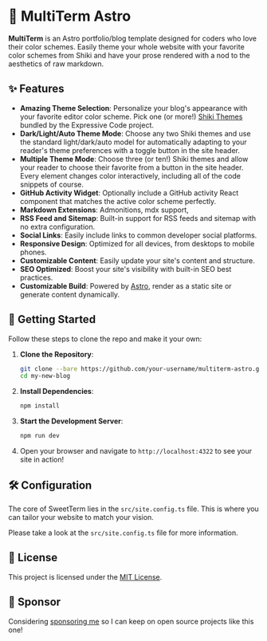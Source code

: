 # 🌟 MultiTerm Astro

**MultiTerm** is an Astro portfolio/blog template designed for coders who love their color schemes. Easily theme your whole website with your favorite color schemes from Shiki and have your prose rendered with a nod to the aesthetics of raw markdown.

<!-- ![SweetTerm Example Website](https://i.imgur.com/nmE2HPM.png) -->

## ✨ Features

- **Amazing Theme Selection**: Personalize your blog's appearance with your favorite editor color scheme. Pick one (or more!) [Shiki Themes](https://expressive-code.com/guides/themes/#available-themes) bundled by the Expressive Code project.
- **Dark/Light/Auto Theme Mode**: Choose any two Shiki themes and use the standard light/dark/auto model for automatically adapting to your reader's theme preferences with a toggle button in the site header.
- **Multiple Theme Mode**: Choose three (or ten!) Shiki themes and allow your reader to choose their favorite from a button in the site header. Every element changes color interactively, including all of the code snippets of course.
- **GitHub Activity Widget**: Optionally include a GitHub activity React component that matches the active color scheme perfectly.
- **Markdown Extensions**: Admonitions, mdx support, 
- **RSS Feed and Sitemap**: Built-in support for RSS feeds and sitemap with no extra configuration.
- **Social Links**: Easily include links to common developer social platforms.
- **Responsive Design**: Optimized for all devices, from desktops to mobile phones.
- **Customizable Content**: Easily update your site's content and structure.
- **SEO Optimized**: Boost your site's visibility with built-in SEO best practices.
- **Customizable Build**: Powered by [Astro](https://astro.build/), render as a static site or generate content dynamically.

## 🚀 Getting Started

Follow these steps to clone the repo and make it your own:

1. **Clone the Repository**:
    ```bash
    git clone --bare https://github.com/your-username/multiterm-astro.git my-new-blog
    cd my-new-blog
    ```

2. **Install Dependencies**:
    ```bash
    npm install
    ```

3. **Start the Development Server**:
    ```bash
    npm run dev
    ```

4. Open your browser and navigate to `http://localhost:4322` to see your site in action!

## 🛠️ Configuration

The core of SweetTerm lies in the `src/site.config.ts` file. This is where you can tailor your website to match your vision. 

Please take a look at the `src/site.config.ts` file for more information.

## 📄 License

This project is licensed under the [MIT License](LICENSE).

## 🩷 Sponsor
Considering [sponsoring me]() so I can keep on open source projects like this one!